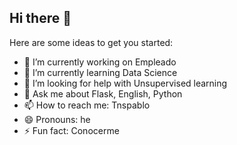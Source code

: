 ## Hi there 👋

Here are some ideas to get you started:

- 🔭 I’m currently working on Empleado
- 🌱 I’m currently learning Data Science
- 🤔 I’m looking for help with Unsupervised learning
- 💬 Ask me about Flask, English, Python 
- 📫 How to reach me: Tnspablo
- 😄 Pronouns: he
- ⚡ Fun fact: Conocerme

